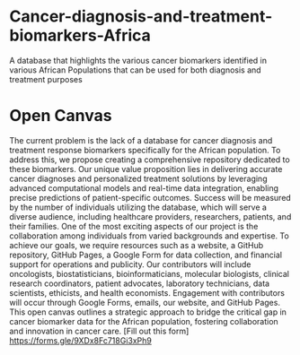 # Cancer-diagnosis-and-treatment-biomarkers-Africa
A database that highlights the various cancer biomarkers identified in various African Populations that can be used for both diagnosis and treatment purposes

# Open Canvas
The current problem is the lack of a database for cancer diagnosis and treatment response biomarkers specifically for the African population. To address this, we propose creating a comprehensive repository dedicated to these biomarkers. Our unique value proposition lies in delivering accurate cancer diagnoses and personalized treatment solutions by leveraging advanced computational models and real-time data integration, enabling precise predictions of patient-specific outcomes. Success will be measured by the number of individuals utilizing the database, which will serve a diverse audience, including healthcare providers, researchers, patients, and their families. One of the most exciting aspects of our project is the collaboration among individuals from varied backgrounds and expertise. To achieve our goals, we require resources such as a website, a GitHub repository, GitHub Pages, a Google Form for data collection, and financial support for operations and publicity. Our contributors will include oncologists, biostatisticians, bioinformaticians, molecular biologists, clinical research coordinators, patient advocates, laboratory technicians, data scientists, ethicists, and health economists. Engagement with contributors will occur through Google Forms, emails, our website, and GitHub Pages. This open canvas outlines a strategic approach to bridge the critical gap in cancer biomarker data for the African population, fostering collaboration and innovation in cancer care.
[Fill out this form] https://forms.gle/9XDx8Fc718Gi3xPh9


